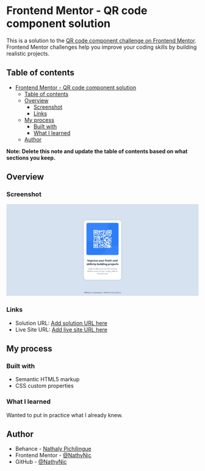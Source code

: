 # Frontend Mentor - QR code component solution

This is a solution to the [QR code component challenge on Frontend Mentor](https://www.frontendmentor.io/challenges/qr-code-component-iux_sIO_H). Frontend Mentor challenges help you improve your coding skills by building realistic projects. 

## Table of contents

- [Frontend Mentor - QR code component solution](#frontend-mentor---qr-code-component-solution)
  - [Table of contents](#table-of-contents)
  - [Overview](#overview)
    - [Screenshot](#screenshot)
    - [Links](#links)
  - [My process](#my-process)
    - [Built with](#built-with)
    - [What I learned](#what-i-learned)
  - [Author](#author)

**Note: Delete this note and update the table of contents based on what sections you keep.**

## Overview

### Screenshot

![](./images/SSEdge.jpeg)


### Links

- Solution URL: [Add solution URL here](https://github.com/NathyNic/QR-Code-component)
- Live Site URL: [Add live site URL here](https://nathynic.github.io/QR-Code-component/)

## My process

### Built with

- Semantic HTML5 markup
- CSS custom properties


### What I learned

Wanted to put in practice what I already knew.

## Author

- Behance - [Nathaly Pichilingue](https://www.behance.net/nathalypichili)
- Frontend Mentor - [@NathyNic](https://www.frontendmentor.io/profile/NathyNic)
- GitHub - [@NathyNic](https://github.com/NathyNic)
